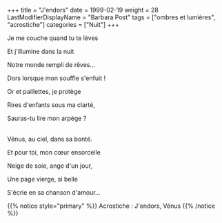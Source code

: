 +++
title = "J'endors"
date = 1999-02-19
weight = 28
LastModifierDisplayName = "Barbara Post"
tags = ["ombres et lumières", "acrostiche"]
categories = ["Nuit"]
+++

Je me couche quand tu te lèves

Et j'illumine dans la nuit

Notre monde rempli de rêves...

Dors lorsque mon souffle s'enfuit !

Or et paillettes, je protège

Rires d'enfants sous ma clarté,

Sauras-tu lire mon arpège ?

 \
Vénus, au ciel, dans sa bonté.

Et pour toi, mon cœur ensorcelle

Neige de soie, ange d'un jour,

Une page vierge, si belle

S'écrie en sa chanson d'amour...

{{% notice style="primary" %}}
Acrostiche : J'endors, Vénus
{{% /notice %}}
